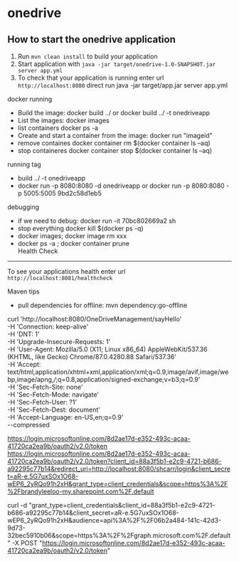 # onedrive

How to start the onedrive application
---

1. Run `mvn clean install` to build your application
1. Start application with `java -jar target/onedrive-1.0-SNAPSHOT.jar server app.yml`
1. To check that your application is running enter url `http://localhost:8080`
direct run
 java -jar target/app.jar server app.yml


docker running
- Build the image: docker build ../ or  docker build ../ -t onedriveapp
- List the images: docker images 
- list containers docker ps -a
- Create and start a container from the image: docker run "imageid" 
- remove containes docker container rm $(docker container ls –aq)
- stop containeres docker container stop $(docker container ls –aq)

running tag
- build ../ -t onedriveapp
- docker run -p 8080:8080 -d onedriveapp or docker run -p 8080:8080 -p 5005:5005 9bd2c58d1eb5

debugging
- if we need to debug: docker run -it 70bc802669a2 sh
- stop everything docker kill $(docker ps -q)
- docker images; docker image rm xxx
- docker ps -a ;  docker container prune    
  Health Check
---

To see your applications health enter url `http://localhost:8081/healthcheck`


Maven tips
- pull dependencies for offline: mvn dependency:go-offline


curl 'http://localhost:8080/OneDriveManagement/sayHello' \
-H 'Connection: keep-alive' \
-H 'DNT: 1' \
-H 'Upgrade-Insecure-Requests: 1' \
-H 'User-Agent: Mozilla/5.0 (X11; Linux x86_64) AppleWebKit/537.36 (KHTML, like Gecko) Chrome/87.0.4280.88 Safari/537.36' \
-H 'Accept: text/html,application/xhtml+xml,application/xml;q=0.9,image/avif,image/webp,image/apng,*/*;q=0.8,application/signed-exchange;v=b3;q=0.9' \
-H 'Sec-Fetch-Site: none' \
-H 'Sec-Fetch-Mode: navigate' \
-H 'Sec-Fetch-User: ?1' \
-H 'Sec-Fetch-Dest: document' \
-H 'Accept-Language: en-US,en;q=0.9' \
--compressed


https://login.microsoftonline.com/8d2ae17d-e352-493c-acaa-41720ca2ea9b/oauth2/v2.0/token
https://login.microsoftonline.com/8d2ae17d-e352-493c-acaa-41720ca2ea9b/oauth2/v2.0/token?client_id=88a3f5b1-e2c9-4721-b686-a92295c77b14&redirect_uri=http://localhost:8080/shcarr/login&client_secret=aR-e.5G7uxSOx1O68-wEP6_2yRQo91h2xH&grant_type=client_credentials&scope=https%3A%2F%2Fbrandyleeloo-my.sharepoint.com%2F.default

curl -d "grant_type=client_credentials&client_id=88a3f5b1-e2c9-4721-b686-a92295c77b14&client_secret=aR-e.5G7uxSOx1O68-wEP6_2yRQo91h2xH&audience=api%3A%2F%2F06b2a484-141c-42d3-9d73-32bec5910b06&scope=https%3A%2F%2Fgraph.microsoft.com%2F.default" -X POST "https://login.microsoftonline.com/8d2ae17d-e352-493c-acaa-41720ca2ea9b/oauth2/v2.0/token"
